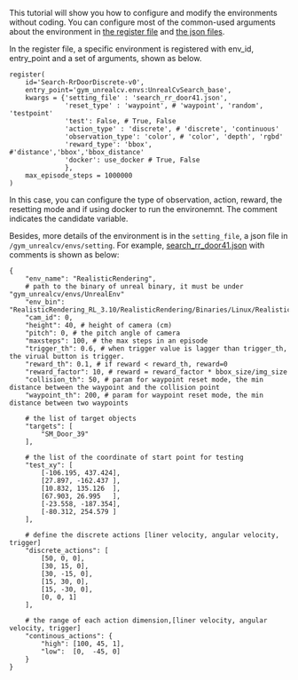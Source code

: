 This tutorial will show you how to configure and modify the environments without coding.
You can configure most of the common-used arguments about the environment in [the register file](../gym_unrealcv/__init__.py) and [the json files](../gym_unrealcv/envs/setting).

In the register file, a specific environment is registered with env_id, 
entry_point and a set of arguments, shown as below.
```buildoutcfg
register(
    id='Search-RrDoorDiscrete-v0',
    entry_point='gym_unrealcv.envs:UnrealCvSearch_base',
    kwargs = {'setting_file' : 'search_rr_door41.json',
              'reset_type' : 'waypoint', # 'waypoint', 'random', 'testpoint'
              'test': False, # True, False
              'action_type' : 'discrete', # 'discrete', 'continuous'
              'observation_type': 'color', # 'color', 'depth', 'rgbd'
              'reward_type': 'bbox', #'distance','bbox','bbox_distance'
              'docker': use_docker # True, False
              },
    max_episode_steps = 1000000 
)
```
In this case, you can configure the type of observation, action, reward, the resetting mode and if using docker to run the environemnt. 
The comment indicates the candidate variable.

Besides, more details of the environment is in the `setting_file`, a json file in `/gym_unrealcv/envs/setting`. 
For example, [search_rr_door41.json](../gym_unrealcv/envs/setting/search_rr_door41.json) with comments is shown as below:

```buildoutcfg
{
	"env_name": "RealisticRendering",
	# path to the binary of unreal binary, it must be under "gym_unrealcv/envs/UnrealEnv"
	"env_bin": "RealisticRendering_RL_3.10/RealisticRendering/Binaries/Linux/RealisticRendering",
	"cam_id": 0,
	"height": 40, # height of camera (cm)
	"pitch": 0, # the pitch angle of camera 
	"maxsteps": 100, # the max steps in an episode 
	"trigger_th": 0.6, # when trigger value is lagger than trigger_th, the virual button is trigger.
	"reward_th": 0.1, # if reward < reward_th, reward=0
	"reward_factor": 10, # reward = reward_factor * bbox_size/img_size
	"collision_th": 50, # param for waypoint reset mode, the min distance between the waypoint and the collision point
	"waypoint_th": 200, # param for waypoint reset mode, the min distance between two waypoints
	
	# the list of target objects
	"targets": [
		"SM_Door_39"
	],
	
	# the list of the coordinate of start point for testing
	"test_xy": [
		[-106.195, 437.424],
		[27.897, -162.437 ],
		[10.832, 135.126  ],
		[67.903, 26.995   ],
		[-23.558, -187.354],
		[-80.312, 254.579 ]
	],
	
	# define the discrete actions [liner velocity, angular velocity, trigger]
	"discrete_actions": [
		[50, 0, 0],
		[30, 15, 0],
		[30, -15, 0],
		[15, 30, 0],
		[15, -30, 0],
		[0, 0, 1]
	],
	
	# the range of each action dimension,[liner velocity, angular velocity, trigger]
	"continous_actions": {
		"high": [100, 45, 1],
		"low":  [0,  -45, 0]
	}
}
```
